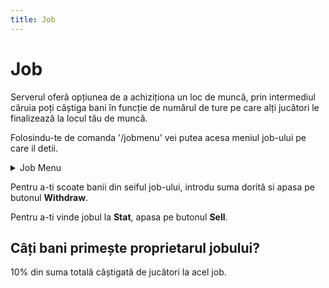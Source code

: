 ```yaml
---
title: Job 
---
```



# Job

Serverul oferă opțiunea de a achiziționa un loc de muncă, prin intermediul căruia poți câștiga bani în funcție de numărul de ture pe care alți jucători le finalizează la locul tău de muncă.

Folosindu-te de comanda '/jobmenu' vei putea acesa meniul job-ului pe care il detii.

<details class="details custom-block">
    <summary> Job Menu</summary>
    <p> ![Job Menu] (https://i.imgur.com/8gk8OPu.png)</p>
</details>

Pentru a-ti scoate banii din seiful job-ului, introdu suma dorită si apasa pe butonul <strong>Withdraw</strong>.

Pentru a-ti vinde jobul la **Stat**, apasa pe butonul <strong>Sell</strong>.

## Câți bani primește proprietarul jobului?
10% din suma totală câștigată de jucători la acel job.
